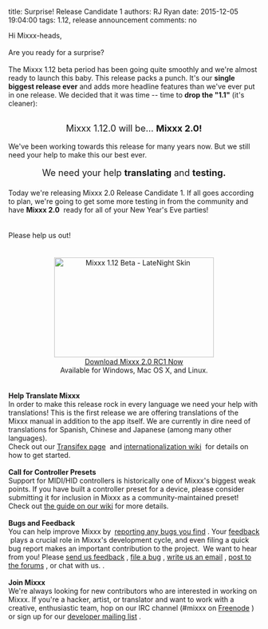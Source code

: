 title: Surprise! Release Candidate 1
authors: RJ Ryan
date: 2015-12-05 19:04:00
tags: 1.12, release announcement
comments: no

Hi Mixxx-heads,<br />
<br />
Are you ready for a surprise?<br />
<br />
The Mixxx 1.12 beta period has been going quite smoothly and we're almost ready to launch this baby. This release packs a punch. It's our <b>single biggest release ever</b>
 and adds more headline features than we've ever put in one release. We decided that it was time -- time to <b>drop the "1.1"</b>
 (it's cleaner):<br />
<br />
<div style="text-align: center;"><span style="font-size: large;">Mixxx 1.12.0 will be...&nbsp;<b>Mixxx 2.0!</b>
</span>
</div>
<br />
We've been working towards this release for many years now. But we still need your help to make this our best ever.<br />
<br />
<div style="text-align: center;"><span style="font-size: large;">We need your help <b>translating</b>
 and <b>testing.</b>
</span>
</div>
<div style="text-align: center;"><span style="font-size: large;"><br />
</span>
</div>
<div>Today we're releasing Mixxx 2.0 Release Candidate 1. If all goes according to plan, we're going to get some more testing in from the community and have <b>Mixxx 2.0</b>
&nbsp;ready for all of your New Year's Eve parties!</div>
<br />
<br />
Please help us out!<br />
<div style="orphans: auto; text-align: start; text-indent: 0px; widows: auto;"><div style="-webkit-text-stroke-width: 0px; color: black; font-family: Times; font-size: medium; font-style: normal; font-variant: normal; letter-spacing: normal; line-height: normal; margin: 0px; text-transform: none; white-space: normal; word-spacing: 0px;"><br />
</div>
<div style="-webkit-text-stroke-width: 0px; color: black; font-family: Times; font-size: medium; font-style: normal; font-variant: normal; letter-spacing: normal; line-height: normal; margin: 0px; text-transform: none; white-space: normal; word-spacing: 0px;"><br />
</div>
<div style="text-align: center;"><div class="separator" style="clear: both; text-align: center;"><a href="{static}/images/news/Mixxx-1.12-beta.png" imageanchor="1" style="margin-left: 1em; margin-right: 1em;"><img alt="Mixxx 1.12 Beta - LateNight Skin" border="0" height="200" src="{static}/images/news/Mixxx-1.12-beta.png" title="Mixxx 1.12 Beta - LateNight Skin" width="320" />
</a>
</div>
<div class="separator" style="clear: both; text-align: center;"></div>
<a href="http://www.mixxx.org/download/?utm_source=blog&amp;utm_medium=blog&amp;utm_campaign=200_rc1" target="_blank">Download Mixxx 2.0 RC1 Now</a>
</div>
<div style="text-align: center;">Available for Windows, Mac OS X, and Linux.</div>
<br />
<div><br />
<b>Help Translate Mixxx</b>
<br />
In order to make this release rock in every language we need your help with translations! This is the first release we are offering translations of the Mixxx manual in addition to the app itself. We are currently in dire need of translations for Spanish, Chinese and Japanese (among many other languages).<br />
Check out our&nbsp;<a href="https://www.transifex.com/mixxx-dj-software/" target="_blank">Transifex page</a>
&nbsp;and&nbsp;<a href="https://github.com/mixxxdj/mixxx/wiki/internationalization" target="_blank">internationalization wiki</a>
&nbsp;for details on how to get started.</div>
<div><br />
<div style="margin: 0px;"><b>Call for Controller Presets</b>
<br />
Support for MIDI/HID controllers is historically one of Mixxx's biggest weak points. If you have built a controller preset for a device, please consider submitting it for inclusion in Mixxx as a community-maintained preset! Check out <a href="https://github.com/mixxxdj/mixxx/wiki/contributing_mappings" target="_blank">the guide on our wiki</a>
 for more details.</div>
</div>
<b><br />
</b>
</div>
<b>Bugs and Feedback</b>
<br />
<div><div><div style="margin: 0px;"><b><span class="Apple-style-span" style="font-weight: normal;"><b><span class="Apple-style-span" style="font-weight: normal;">You can help improve Mixxx by&nbsp;</span>
<span class="Apple-style-span" style="font-weight: normal;"><a href="https://bugs.launchpad.net/mixxx/+filebug" target="_blank">reporting any bugs you find</a>
</span>
<span class="Apple-style-span" style="font-weight: normal;">. Your&nbsp;<a href="https://docs.google.com/forms/d/1Zbx-VgdcSIuTTmy9UalNZhtDypSJdSLvRVZ0MKOuLu4/viewform" target="_blank">feedback</a>
&nbsp;plays a crucial role in Mixxx's development cycle, and even filing a quick bug report makes an important contribution to the project.&nbsp;</span>
</b>
</span>
</b>
We want to hear from you! Please&nbsp;<a href="https://docs.google.com/forms/d/1Zbx-VgdcSIuTTmy9UalNZhtDypSJdSLvRVZ0MKOuLu4/viewform" target="_blank">send us feedback</a>
,&nbsp;<a href="https://bugs.launchpad.net/mixxx/+filebug" target="_blank">file a bug</a>
,&nbsp;<a href="https://lists.sourceforge.net/lists/listinfo/mixxx-devel" target="_blank">write us an email</a>
,&nbsp;<a href="https://mixxx.org/forums/" target="_blank">post to the forums</a>
, or&nbsp;chat with us.
.</div>
</div>
<div><div style="margin: 0px;"><b><span class="Apple-style-span" style="font-weight: normal;"><br />
</span>
</b>
</div>
</div>
<div style="margin: 0px;"><b>Join Mixxx</b>
</div>
<div><div style="margin: 0px;">We're always looking for new contributors who are interested in working on Mixxx. If you're a hacker, artist, or translator and want to work with a creative, enthusiastic team, hop on our IRC channel (#mixxx on&nbsp;<a href="https://webchat.freenode.net/">Freenode</a>
) or sign up for our&nbsp;<a href="https://lists.sourceforge.net/lists/listinfo/mixxx-devel" target="_blank">developer mailing list</a>
.</div>
</div>
</div>
